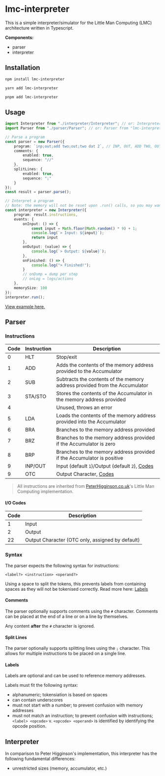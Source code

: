 # lmc-interpreter

This is a simple interpreter/simulator for the Little Man Computing (LMC) architecture written in Typescript.

**Components:**

- parser
- interpreter

## Installation

```bash
npm install lmc-interpreter
```

```bash
yarn add lmc-interpreter
```

```bash
pnpm add lmc-interpreter
```

## Usage

```ts
import Interpreter from "./interpreter/Interpreter"; // or: Interpreter from "lmc-interpreter"
import Parser from "./parser/Parser"; // or: Parser from "lmc-interpreter"

// Parse a program
const parser = new Parser({
    program: `inp;out;add two;out;two dat 2`, // INP, OUT, ADD TWO, OUT, TWO DAT 2
    comments: {
        enabled: true,
        sequence: "//"
    },
    splitLines: {
        enabled: true,
        sequence: ";"
    }
});
const result = parser.parse();

// Interpret a program
// Note: the memory will not be reset upon .run() calls, so you may want to create a new Interpreter instance for each program
const interpreter = new Interpreter({
    program: result.instructions,
    events: {
        onInput: () => {
            const input = Math.floor(Math.random() * 9) + 1;
            console.log(`> Input: ${input}`);
            return input
        },
        onOutput: (value) => {
            console.log(`> Output: ${value}`);
        },
        onFinished: () => {
            console.log("> Finished!");
        }
        // onDump = dump per step
        // onLog = logs/actions
    },
    memorySize: 100
});
interpreter.run();
```

[View example here.](./src/example.ts)

## Parser

### Instructions

| Code | Instruction | Description |
| ---- | ----------- | ----------- |
| 0    | HLT         | Stop/exit   |
| 1    | ADD         | Adds the contents of the memory address provided to the Accumulator |
| 2    | SUB         | Subtracts the contents of the memory address provided from the Accumulator |
| 3    | STA/STO     | Stores the contents of the Accumulator in the memory address provided |
| 4    |             | Unused, throws an error |
| 5    | LDA         | Loads the contents of the memory address provided into the Accumulator |
| 6    | BRA         | Branches to the memory address provided |
| 7    | BRZ         | Branches to the memory address provided if the Accumulator is zero |
| 8    | BRP         | Branches to the memory address provided if the Accumulator is positive |
| 9    | INP/OUT     | Input (default `1`)/Output (default `2`), [Codes](#io-codes) |
| 9    | OTC         | Output Character, [Codes](#io-codes) |

> All instructions are inherited from [PeterHigginson.co.uk](https://peterhigginson.co.uk/lmc/help_new.html)'s Little Man Computing implementation.

#### I/O Codes

| Code | Description |
| ---- | ----------- |
| 1    | Input       |
| 2    | Output      |
| 22   | Output Character (OTC only, assigned by default) |

### Syntax

The parser expects the following syntax for instructions:

```plaintext
<label?> <instruction> <operand?>
```

Using a space to split the tokens, this prevents labels from containing spaces as they will not be tokenised correctly. Read more here: [Labels](#labels)

#### Comments

The parser optionally supports comments using the `#` character. Comments can be placed at the end of a line or on a line by themselves.

Any content **after** the `#` character is ignored.

#### Split Lines

The parser optionally supports splitting lines using the `;` character. This allows for multiple instructions to be placed on a single line.

#### Labels

Labels are optional and can be used to reference memory addresses.

Labels must fit the following syntax:

- alphanumeric; tokensiation is based on spaces
- can contain underscores
- must not start with a number; to prevent confusion with memory addresses
- must not match an instruction; to prevent confusion with instructions; `<label> <opcode>` v. `<opcode> <operand>` is identified by identifying the opcode position.

## Interpreter

In comparison to Peter Higginson's implementation, this interpreter has the following fundamental differences:

- unrestricted sizes (memory, accumulator, etc.)
